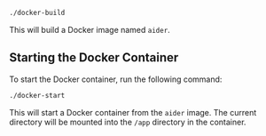 ```bash
./docker-build
```

This will build a Docker image named `aider`.

## Starting the Docker Container

To start the Docker container, run the following command:

```bash
./docker-start
```

This will start a Docker container from the `aider` image. The current directory will be mounted into the `/app` directory in the container.
